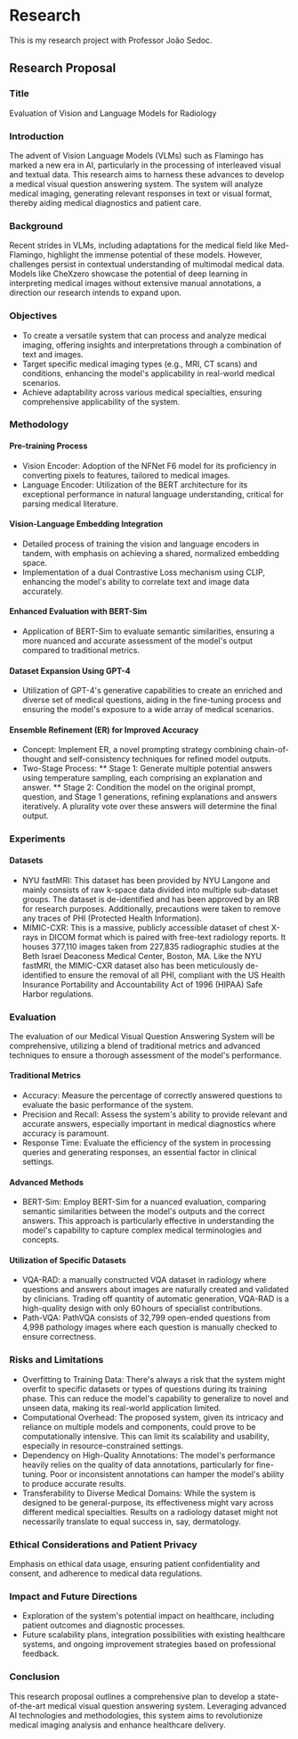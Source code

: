 # Research
This is my research project with Professor João Sedoc.

## Research Proposal
### Title
Evaluation of Vision and Language Models for Radiology
### Introduction
The advent of Vision Language Models (VLMs) such as Flamingo has marked a new era in AI, particularly in the processing of interleaved visual and textual data. This research aims to harness these advances to develop a medical visual question answering system. The system will analyze medical imaging, generating relevant responses in text or visual format, thereby aiding medical diagnostics and patient care.
### Background
Recent strides in VLMs, including adaptations for the medical field like Med-Flamingo, highlight the immense potential of these models. However, challenges persist in contextual understanding of multimodal medical data. Models like CheXzero showcase the potential of deep learning in interpreting medical images without extensive manual annotations, a direction our research intends to expand upon.
### Objectives
* To create a versatile system that can process and analyze medical imaging, offering insights and interpretations through a combination of text and images.
* Target specific medical imaging types (e.g., MRI, CT scans) and conditions, enhancing the model's applicability in real-world medical scenarios.
* Achieve adaptability across various medical specialties, ensuring comprehensive applicability of the system.
### Methodology
#### Pre-training Process
* Vision Encoder: Adoption of the NFNet F6 model for its proficiency in converting pixels to features, tailored to medical images.
* Language Encoder: Utilization of the BERT architecture for its exceptional performance in natural language understanding, critical for parsing medical literature.
#### Vision-Language Embedding Integration
* Detailed process of training the vision and language encoders in tandem, with emphasis on achieving a shared, normalized embedding space.
* Implementation of a dual Contrastive Loss mechanism using CLIP, enhancing the model's ability to correlate text and image data accurately.
#### Enhanced Evaluation with BERT-Sim
* Application of BERT-Sim to evaluate semantic similarities, ensuring a more nuanced and accurate assessment of the model's output compared to traditional metrics.
#### Dataset Expansion Using GPT-4
* Utilization of GPT-4's generative capabilities to create an enriched and diverse set of medical questions, aiding in the fine-tuning process and ensuring the model's exposure to a wide array of medical scenarios.
#### Ensemble Refinement (ER) for Improved Accuracy
* Concept: Implement ER, a novel prompting strategy combining chain-of-thought and self-consistency techniques for refined model outputs.
* Two-Stage Process:
** Stage 1: Generate multiple potential answers using temperature sampling, each comprising an explanation and answer.
** Stage 2: Condition the model on the original prompt, question, and Stage 1 generations, refining explanations and answers iteratively. A plurality vote over these answers will determine the final output.
### Experiments
#### Datasets
* NYU fastMRI: This dataset has been provided by NYU Langone and mainly consists of raw k-space data divided into multiple sub-dataset groups. The dataset is de-identified and has been approved by an IRB for research purposes. Additionally, precautions were taken to remove any traces of PHI (Protected Health Information).
* MIMIC-CXR: This is a massive, publicly accessible dataset of chest X-rays in DICOM format which is paired with free-text radiology reports. It houses 377,110 images taken from 227,835 radiographic studies at the Beth Israel Deaconess Medical Center, Boston, MA. Like the NYU fastMRI, the MIMIC-CXR dataset also has been meticulously de-identified to ensure the removal of all PHI, compliant with the US Health Insurance Portability and Accountability Act of 1996 (HIPAA) Safe Harbor regulations.
### Evaluation
The evaluation of our Medical Visual Question Answering System will be comprehensive, utilizing a blend of traditional metrics and advanced techniques to ensure a thorough assessment of the model's performance.
#### Traditional Metrics
* Accuracy: Measure the percentage of correctly answered questions to evaluate the basic performance of the system.
* Precision and Recall: Assess the system's ability to provide relevant and accurate answers, especially important in medical diagnostics where accuracy is paramount.
* Response Time: Evaluate the efficiency of the system in processing queries and generating responses, an essential factor in clinical settings.
#### Advanced Methods
* BERT-Sim: Employ BERT-Sim for a nuanced evaluation, comparing semantic similarities between the model's outputs and the correct answers. This approach is particularly effective in understanding the model's capability to capture complex medical terminologies and concepts.
#### Utilization of Specific Datasets
* VQA-RAD: a manually constructed VQA dataset in radiology where questions and answers about images are naturally created and validated by clinicians. Trading off quantity of automatic generation, VQA-RAD is a high-quality design with only 60 hours of specialist contributions.
* Path-VQA: PathVQA consists of 32,799 open-ended questions from 4,998 pathology images where each question is manually checked to ensure correctness.
### Risks and Limitations
* Overfitting to Training Data: There's always a risk that the system might overfit to specific datasets or types of questions during its training phase. This can reduce the model's capability to generalize to novel and unseen data, making its real-world application limited.
* Computational Overhead: The proposed system, given its intricacy and reliance on multiple models and components, could prove to be computationally intensive. This can limit its scalability and usability, especially in resource-constrained settings.
* Dependency on High-Quality Annotations: The model's performance heavily relies on the quality of data annotations, particularly for fine-tuning. Poor or inconsistent annotations can hamper the model's ability to produce accurate results.
* Transferability to Diverse Medical Domains: While the system is designed to be general-purpose, its effectiveness might vary across different medical specialties. Results on a radiology dataset might not necessarily translate to equal success in, say, dermatology.
### Ethical Considerations and Patient Privacy
Emphasis on ethical data usage, ensuring patient confidentiality and consent, and adherence to medical data regulations.
### Impact and Future Directions
* Exploration of the system's potential impact on healthcare, including patient outcomes and diagnostic processes.
* Future scalability plans, integration possibilities with existing healthcare systems, and ongoing improvement strategies based on professional feedback.
### Conclusion
This research proposal outlines a comprehensive plan to develop a state-of-the-art medical visual question answering system. Leveraging advanced AI technologies and methodologies, this system aims to revolutionize medical imaging analysis and enhance healthcare delivery.



